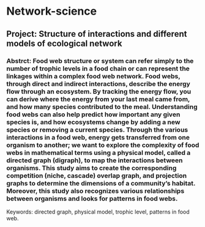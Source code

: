 # Network-science

## Project: Structure of interactions and different models of ecological network
### Abstrct: Food web structure or system can refer simply to the number of trophic levels in a food chain or can represent the linkages within a complex food web network. Food webs, through direct and indirect interactions, describe the energy flow through an ecosystem. By tracking the energy flow, you can derive where the energy from your last meal came from, and how many species contributed to the meal. Understanding food webs can also help predict how important any given species is, and how ecosystems change by adding a new species or removing a current species. Through the various interactions in a food web, energy gets transferred from one organism to another; we want to explore the complexity of food webs in mathematical terms using a physical model, called a directed graph (digraph), to map the interactions between organisms. This study aims to create the corresponding competition (niche, cascade) overlap graph, and projection graphs to determine the dimensions of a community’s habitat. Moreover, this study also recognizes various relationships between organisms and looks for patterns in food webs. 

Keywords: directed graph, physical model, trophic level, patterns in food web. 

